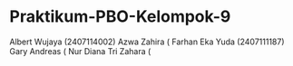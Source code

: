 # Praktikum-PBO-Kelompok-9

Albert Wujaya (2407114002)
Azwa Zahira (
Farhan Eka Yuda (2407111187)
Gary Andreas (
Nur Diana Tri Zahara (
